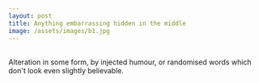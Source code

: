 ```yaml
---
layout: post
title: Anything embarrassing hidden in the middle
image: /assets/images/b1.jpg
---
```


<br>
Alteration in some form, by injected humour, or randomised words which don't look even slightly believable.